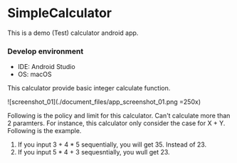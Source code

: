 # SimpleCalculator
This is a demo (Test) calculator android app.

### Develop environment
* IDE: Android Studio
* OS: macOS

This calculator provide basic integer calculate function.

![screenshot_01](./document_files/app_screenshot_01.png =250x)

Following is the policy and limit for this calculator. Can't calculate more than 2 paramters. For instance, this calculator only consider the case for X + Y. Following is the example.

1. If you input 3 + 4 * 5 sequentially, you will get 35. Instead of 23.
2. If you input 5 * 4 + 3 sequesntially, you wull get 23.
